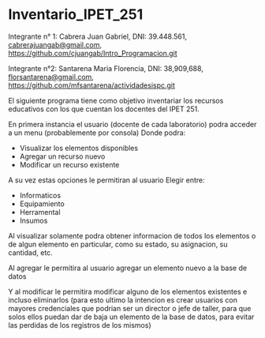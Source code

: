 # Inventario_IPET_251

Integrante n° 1: Cabrera Juan Gabriel, DNI: 39.448.561, cabrerajuangab@gmail.com, https://github.com/cjuangab/Intro_Programacion.git

Integrante n°2: Santarena Maria Florencia, DNI: 38,909,688, florsantarena@gmail.com, https://github.com/mfsantarena/actividadesispc.git





El siguiente programa tiene como objetivo inventariar los recursos educativos con los que cuentan los docentes del IPET 251.

En primera instancia el usuario (docente de cada laboratorio) podra acceder a un menu (probablemente por consola) Donde podra:

* Visualizar los elementos disponibles
* Agregar un recurso nuevo
* Modificar un recurso existente

A su vez estas opciones le permitiran al usuario Elegir entre:

* Informaticos
* Equipamiento
* Herramental
* Insumos

Al visualizar solamente podra obtener informacion de todos los elementos o de algun elemento en particular, como su estado, su asignacion, su cantidad, etc.

Al agregar le permitira al usuario agregar un elemento nuevo a la base de datos

Y al modificar le permitira modificar alguno de los elementos existentes e incluso eliminarlos (para esto ultimo la intencion es crear usuarios con mayores credenciales que podrian ser un director o jefe de taller, para que solos ellos puedan dar de baja un elemento de la base de datos, para evitar las perdidas de los registros de los mismos)
